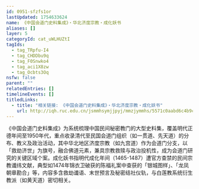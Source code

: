 ```yaml
---
id: 0951-sfzfs1or
lastUpdated: 1754633624
name: 《中国会道门史料集成》・华北济度宗教・成化妖书
aliases: []
layer: 5
categoryId: cat_uWLHUZtI
tagIds:
  - tag_TRpfu-I4
  - tag_CHDDbu9q
  - tag_F0Snwko4
  - tag_aci1X8zw
  - tag_Ocbts3Oq
nsfw: false
parent: ""
relatedEntries: []
timelineEvents: []
titledLinks:
  - title: "相关链接: 《中国会道门史料集成》・华北济度宗教・成化妖书"
    url: http://iqh.ruc.edu.cn/jsmmhsymjjpyj/mmzjymmhs/5571c0aabd6c4b9c9ec6ddc3d6412fe6.htm
---
```


《中国会道门史料集成》为系统梳理中国民间秘密教门的大型史料集，覆盖明代正德年间至1950年代，重点收录清代至民国会道门组织（如一贯道、先天道）的分布、教义及政治活动，其中华北地区济度宗教（如九宫道）作为会道门分支，以「救劫济世」为旗号，融合佛道元素，兼具宗教救赎与政治投机性，成为会道门研究的关键区域个案。成化妖书指明代成化年间（1465-1487）遭官方查禁的民间宗教谶纬文献，典型如1474年锦衣卫破获的陈福礼案中查获的「银城图样」、「龙凤朝章勘合」等，内容多含救劫谶语、末世预言及秘密结社仪轨，与白莲教系统衍生教派（如黄天道）密切相关。
